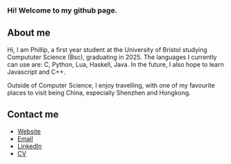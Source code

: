 ### Hi! Welcome to my github page.

## About me

Hi, I am Phillip, a first year student at the University of Bristol studying Compututer Science (Bsc), graduating in 2025.
The languages I currently can use are: C, Python, Lua, Haskell, Java.
In the future, I also hope to learn Javascript and C++.

Outside of Computer Science, I enjoy travelling, with one of my favourite places to visit being China, especially Shenzhen and Hongkong.

## Contact me
 - [Website][ 1 ]
 - [Email][ 2 ]
 - [LinkedIn][ 3 ]
 - [CV][ 4 ]

[1]:https://phillip2654.github.io
[2]:mailto:phillip.s.w.daniel@gmail.com
[3]:https://www.linkedin.com/in/phillip-daniel-400a3923a/
[4]:https://phillip2654.github.io/cv
